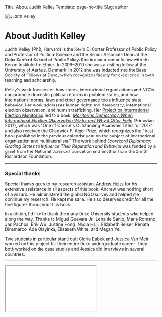 Title: About Judith Kelley
Template: page-no-title
Slug: author


<div class="row">

<div class="col-xs-6 col-xs-offset-3 col-sm-3 col-sm-offset-0 fake-space-above">

![Judith Kelley](/files/images/judith_kelley_300.jpg)

</div>

<div class="col-xs-12 col-sm-9">

# About Judith Kelley

Judith Kelley (PhD, Harvard) is the Kevin D. Gorter Professor of Public Policy and Professor of Political Science and the Senior Associate Dean at the Duke Sanford School of Public Policy. She is also a senior fellow with the Kenan Institute for Ethics. In 2009–2010 she was a visiting fellow at the University of Aarhus, Denmark. In 2012 she was inducted into the Bass Society of Fellows at Duke, which recognizes faculty for excellence in both teaching and scholarship.

Kelley's work focuses on how states, international organizations and NGOs can promote domestic political reforms in problem states, and how international norms, laws and other governance tools influence state behavior. Her work addresses human rights and democracy, international election observation, and human trafficking. Her [Project on International Election Monitoring](https://sites.duke.edu/kelley/) led to a book, [*Monitoring Democracy: When International Election Observation Works and Why It Often Fails*](http://press.princeton.edu/titles/9748.html) (Princeton 2012), which was "One of Choice's Outstanding Academic Titles for 2013" and also received the Chadwick F. Alger Prize, which recognizes the "best book published in the previous calendar year on the subject of international organization and multilateralism." The work behind *Scorecard Diplomacy: Grading States to Influence Their Reputation and Behavior* was funded by a grant from the National Science Foundation and another from the Smith Richardson Foundation. 

---

### Special thanks

Special thanks goes to my research assistant [Andrew Heiss](https://www.andrewheiss.com) for his extensive assistance in all aspects of this book. Andrew was nothing short of a wizard. He administered the global NGO survey and helped me continue my research. He kept me sane. He also deserves credit for all the fine figures throughout this book.

In addition, I'd like to thank the many Duke University students who helped along the way. Thanks to Miguel Guevara Jr., Lena de Santo, Maria Romano, Jan Pachon, Erik Wu, Justine Hong, Nadia Hajji, Elizabeth Reiser, Renata Dinamarco, Ade Olayinka, Elizabeth White, and Megan Ye. 

Two students in particular stand out: Gloria Dabek and Jessica Van Meir worked on this project for their entire Duke undergraduate career. They both worked on the case studies and Jessica did interviews in several countries.

---

<div class="embed-responsive embed-responsive-16by9">
<iframe class="embed-responsive-item" src="//www.youtube.com/embed/V5tIWNa0uCE"></iframe>
</div>

</div>

</div>
